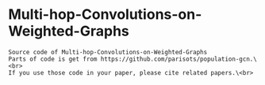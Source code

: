 # Multi-hop-Convolutions-on-Weighted-Graphs
    Source code of Multi-hop-Convolutions-on-Weighted-Graphs
    Parts of code is get from https://github.com/parisots/population-gcn.\<br>
    If you use those code in your paper, please cite related papers.\<br>
